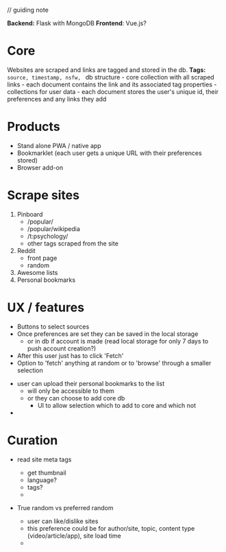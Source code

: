 // guiding note 

**Backend:** Flask with MongoDB 
**Frontend**: Vue.js?

# Core
Websites are scraped and links are tagged and stored in the db. 
**Tags:** `source, timestamp, nsfw, `
db structure
    - core collection with all scraped links 
        - each document contains the link and its associated tag properties
    - collections for user data
        - each document stores the user's unique id, their preferences and any links they add

# Products
- Stand alone PWA / native app
- Bookmarklet (each user gets a unique URL with their preferences stored)
- Browser add-on

# Scrape sites
1. Pinboard 
    - /popular/
    - /popular/wikipedia
    - /t:psychology/
    - other tags scraped from the site
2. Reddit
    - front page
    - random
3. Awesome lists
4. Personal bookmarks

# UX / features
* Buttons to select sources
* Once preferences are set they can be saved in the local storage
    * or in db if account is made (read local storage for only 7 days to push account creation?)
* After this user just has to click 'Fetch'
* Option to 'fetch' anything at random or to 'browse' through a smaller selection

+ user can upload their personal bookmarks to the list
    + will only be accessible to them
    + or they can choose to add core db 
        + UI to allow selection which to add to core and which not
+ 

# Curation
- read site meta tags
    - get thumbnail 
    - language?
    - tags?
    - 

- True random vs preferred random
    - user can like/dislike sites
    - this preference could be for author/site, topic, content type (video/article/app), site load time
    - 